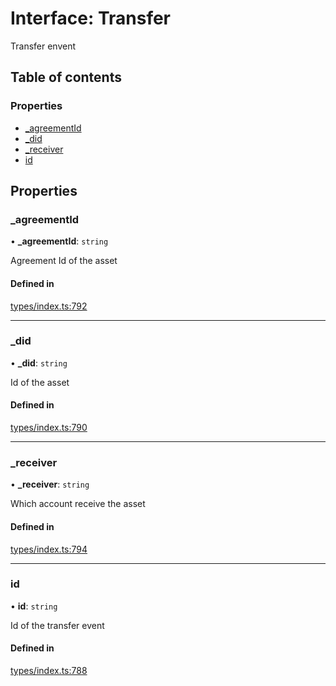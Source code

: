 # Interface: Transfer

Transfer envent

## Table of contents

### Properties

- [\_agreementId](Transfer.md#_agreementid)
- [\_did](Transfer.md#_did)
- [\_receiver](Transfer.md#_receiver)
- [id](Transfer.md#id)

## Properties

### \_agreementId

• **\_agreementId**: `string`

Agreement Id of the asset

#### Defined in

[types/index.ts:792](https://github.com/nevermined-io/react-components/blob/099fc1a/catalog/src/types/index.ts#L792)

___

### \_did

• **\_did**: `string`

Id of the asset

#### Defined in

[types/index.ts:790](https://github.com/nevermined-io/react-components/blob/099fc1a/catalog/src/types/index.ts#L790)

___

### \_receiver

• **\_receiver**: `string`

Which account receive the asset

#### Defined in

[types/index.ts:794](https://github.com/nevermined-io/react-components/blob/099fc1a/catalog/src/types/index.ts#L794)

___

### id

• **id**: `string`

Id of the transfer event

#### Defined in

[types/index.ts:788](https://github.com/nevermined-io/react-components/blob/099fc1a/catalog/src/types/index.ts#L788)
